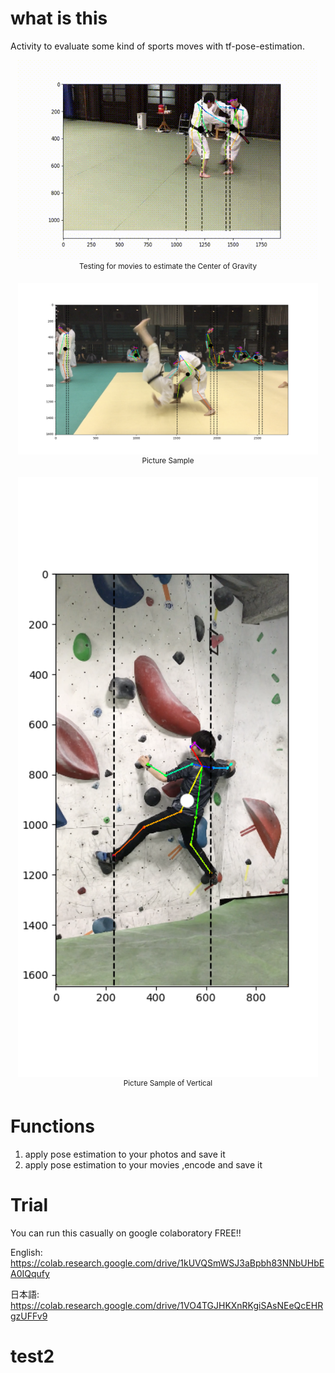 # what is this
Activity to evaluate some kind of sports moves with tf-pose-estimation.

<p align="center">
    <img src="doc/gif/kataguruma.gif", width="480">
    <br>
    <sup>Testing for movies to estimate the Center of Gravity</sup>
</p>
<p align="center">
    <img src="doc/pic/throwing.png", width="480">
    <br>
    <sup>Picture Sample</sup>
</p>
<p align="center">
    <img src="doc/pic/climbing.png", width="480">
    <br>
    <sup>Picture Sample of Vertical</sup>
</p>

# Functions

1. apply pose estimation to your photos and save it
2. apply pose estimation to your movies ,encode and save it

# Trial
You can run this casually on google colaboratory FREE!!

English: https://colab.research.google.com/drive/1kUVQSmWSJ3aBpbh83NNbUHbEA0IQqufy

日本語: https://colab.research.google.com/drive/1VO4TGJHKXnRKgiSAsNEeQcEHRgzUFFv9
# test2
